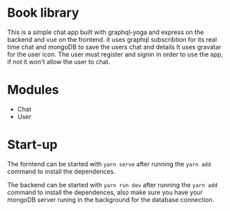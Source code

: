# Book library

This is a simple chat app built with graphql-yoga and express on the backend and vue on the frontend. it uses graphql subscribtion for its real time chat and mongoDB to save the users chat and details It uses gravatar for the user icon. The user must register and signin in order to use the app, if not it won't allow the user to chat.

# Modules

- Chat
- User

# Start-up

The forntend can be started with `yarn serve` after running the `yarn add` command to install the dependences.

The backend can be started with `yarn run dev` after running the `yarn add` command to install the dependences, also make sure you have your mongoDB server runing in the background for the database connection.
